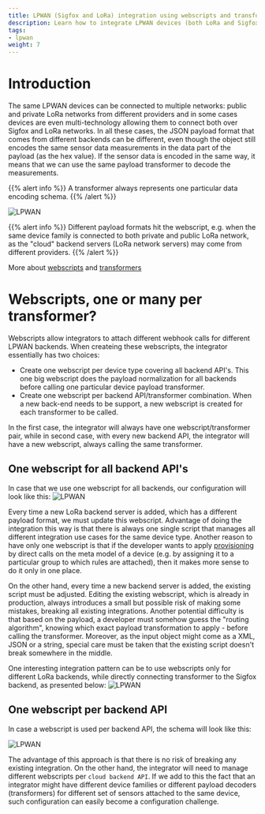 ```yaml
---
title: LPWAN (Sigfox and LoRa) integration using webscripts and transformers
description: Learn how to integrate LPWAN devices (both LoRa and Sigfox) using webscripts and transformers
tags:
- lpwan
weight: 7
---
```


# Introduction
The same LPWAN devices can be connected to multiple networks: public and private LoRa networks from different providers and in some cases devices are even multi-technology allowing them to connect both over Sigfox and LoRa networks. In all these cases, the JSON payload format that comes from different backends can be different, even though the object still encodes the same sensor data measurements in the data part of the payload (as the hex value). If the sensor data is encoded in the same way, it means that we can use the same payload transformer to decode the measurements.

{{% alert info %}}
A transformer always represents one particular data encoding schema.
{{% /alert %}}

![LPWAN](features/lpwan/LPWAN_1.png)

{{% alert info %}}
Different payload formats hit the webscript, e.g. when the same device family is connected to both private and public LoRa network, as the "cloud" backend servers (LoRa network servers) may come from different providers. 
{{% /alert %}}

More about [webscripts](features/webscripts) and [transformers](features/transformers)

# Webscripts, one or many per transformer?
Webscripts allow integrators to attach different webhook calls for different LPWAN backends. When createing these webscripts, the  integrator essentially has two choices:

* Create one webscript per device type covering all backend API's. This one big webscript does the payload normalization for all  backends before calling one particular device payload transformer.
* Create one webscript per backend API/transformer combination. When a new back-end needs to be support, a new webscript is created for each transformer to be called. 

In the first case, the integrator will always have one webscript/transformer pair, while in second case, with every new backend API, the integrator will have a new webscript, always calling the same transformer.




## One webscript for all backend API's
In case that we use one webscript for all backends, our configuration will look like this:
![LPWAN](features/lpwan/case_2.png)

Every time a new LoRa backend server is added, which has a different payload format, we must update this webscript. Advantage of doing the integration this way is that there is always one single script that manages all different integration use cases for the same device type. 
Another reason to have only one webscript is that if the developer wants to apply [provisioning](/features/provisioning) by direct calls on the meta model of a device (e.g. by assigning it to a particular group to which rules are attached), then it makes more sense to do it only in one place.

On the other hand, every time a new backend server is added, the existing script must be adjusted. Editing the existing webscript, which is already in production, always introduces a small but possible risk of making some mistakes, breaking all existing integrations. 
Another potential difficulty is that based on the payload, a developer must somehow guess the "routing algorithm", knowing which exact payload transformation to apply - before calling the transformer. Moreover, as the input object might come as a XML, JSON or a string, special care must be taken that the existing script doesn't break somewhere in the middle.

One interesting integration pattern can be to use webscripts only for different LoRa backends, while directly connecting transformer to the Sigfox backend, as presented below:
![LPWAN](features/lpwan/case_2_1.png)

## One webscript per backend API
In case a webscript is used per backend API, the schema will look like this:

![LPWAN](features/lpwan/case_1.png)

The advantage of this approach is that there is no risk of breaking any existing integration. On the other hand, the integrator will need to manage different webscripts per `cloud backend API`. If we add to this the fact that an integrator might have different device families or different payload decoders (transformers) for different set of sensors attached to the same device, such configuration can easily become a configuration challenge.





